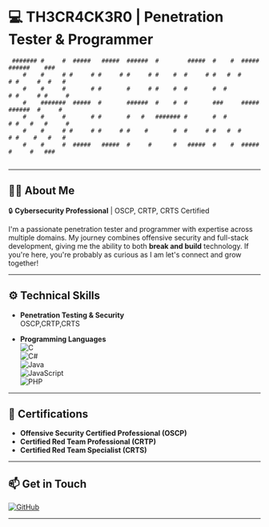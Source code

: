 # 💻 TH3CR4CK3R0 | Penetration Tester & Programmer

```
 ####### #     #  #####   #####  ######  #        #####  #    #  #####  ######    ###   
    #    #     # #     # #     # #     # #    #  #     # #   #  #     # #     #  #   #  
    #    #     #       # #       #     # #    #  #       #  #         # #     # #     # 
    #    #######  #####  #       ######  #    #  #       ###     #####  ######  #     # 
    #    #     #       # #       #   #   ####### #       #  #         # #   #   #     # 
    #    #     # #     # #     # #    #       #  #     # #   #  #     # #    #   #   #  
    #    #     #  #####   #####  #     #      #   #####  #    #  #####  #     #   ###   
                                                                                         
```

---

## 👨‍💻 **About Me**  
🔒 **Cybersecurity Professional** | OSCP, CRTP, CRTS Certified  

I'm a passionate penetration tester and programmer with expertise across multiple domains. My journey combines offensive security and full-stack development, giving me the ability to both **break and build** technology. If you're here, you're probably as curious as I am let's connect and grow together!  

---

## ⚙️ **Technical Skills**

- **Penetration Testing & Security**  
 OSCP,CRTP,CRTS

- **Programming Languages**  
  ![C](https://img.shields.io/badge/C-Intermediate-yellow)  
  ![C#](https://img.shields.io/badge/C%23-Advanced-green)  
  ![Java](https://img.shields.io/badge/Java-Advanced-green)  
  ![JavaScript](https://img.shields.io/badge/JavaScript-Advanced-green)  
  ![PHP](https://img.shields.io/badge/PHP-Intermediate-yellow)

---

## 🚀 **Certifications**  
- **Offensive Security Certified Professional (OSCP)**  
- **Certified Red Team Professional (CRTP)**  
- **Certified Red Team Specialist (CRTS)**

---

## 📫 **Get in Touch**

[![GitHub](https://img.shields.io/badge/GitHub-Follow-black)](https://github.com/TH3CR4CK3R0)  

---
